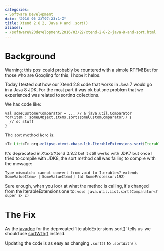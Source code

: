 ```yaml
---
categories:
- Software Development
date: "2016-03-22T07:23:14Z"
title: Xtend 2.8.2, Java 8 and .sort()
aliases:
- /software%20development/2016/03/22/xtend-2-8-2-java-8-and-sort.html
---
```

# Background

Warning: this post could probably be countered with a simple RTFM! But for those who are Googling for this, I hope it helps.

Today I tested out how our Xtend 2.8 code that works in Java 7 would go in a Java 8 JDK. For the most part it was ok but one problem that we experienced was related to sorting collections.

We had code like:
```xtend
val someCustomerComparator = ... // a java.util.Comparator
for(item : someEObject.items.sort(someCustomComparator)) {
  // do stuff
}
```
The sort method here is:
```java
<T> List<T> org.eclipse.xtext.xbase.lib.IterableExtensions.sort(Iterable<T> iterable, Comparator<? super T> comparator)
```
It's deprecated in Xtext/Xtend 2.8.2 but it still works with JDK7 but once I tried to compile with JDK8, the sort method call was failing to compile with the message:
```
Type mismatch: cannot convert from void to Iterable<? extends SomeValueItem> | SomeValueItem[] (at SomeProcessor:192)
```
Sure enough, when you look at what the method is calling, it's changed from the IterableExtensions one to: `void java.util.List.sort(Comparator<? super E> c)`

# The Fix

As the [javadoc](http://download.eclipse.org/modeling/tmf/xtext/javadoc/2.8/org/eclipse/xtext/xbase/lib/IterableExtensions.html#sort(java.lang.Iterable%2C%20java.util.Comparator)) for the deprecated `IterableExtensions.sort()` tells us, we should use [sortWith()](http://download.eclipse.org/modeling/tmf/xtext/javadoc/2.8/org/eclipse/xtext/xbase/lib/IterableExtensions.html#sortWith(java.lang.Iterable%2C%20java.util.Comparator)) instead.

Updating the code is as easy as changing `.sort()` to `.sortWith()`.
